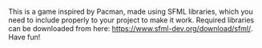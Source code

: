 This is a game inspired by Pacman, made using SFML libraries, which you need to include properly to your project to make it work.
Required libraries can be downloaded from here: https://www.sfml-dev.org/download/sfml/.
Have fun!

